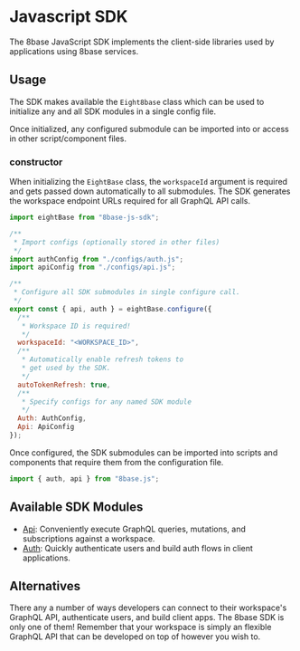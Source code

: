 # Javascript SDK

The 8base JavaScript SDK implements the client-side libraries used by applications using 8base services.

## Usage

The SDK makes available the `Eight8base` class which can be used to initialize any and all SDK modules in a single config file.

Once initialized, any configured submodule can be imported into or access in other script/component files.

### constructor

When initializing the `EightBase` class, the `workspaceId` argument is required and gets passed down automatically to all submodules. The SDK generates the workspace endpoint URLs required for all GraphQL API calls.

```javascript
import eightBase from "8base-js-sdk";

/**
 * Import configs (optionally stored in other files)
 */
import authConfig from "./configs/auth.js";
import apiConfig from "./configs/api.js";

/**
 * Configure all SDK submodules in single configure call.
 */
export const { api, auth } = eightBase.configure({
  /**
   * Workspace ID is required!
   */
  workspaceId: "<WORKSPACE_ID>",
  /**
   * Automatically enable refresh tokens to
   * get used by the SDK.
   */
  autoTokenRefresh: true,
  /**
   * Specify configs for any named SDK module 
   */
  Auth: AuthConfig,
  Api: ApiConfig
});
```

Once configured, the SDK submodules can be imported into scripts and components that require them from the configuration file.

```javascript
import { auth, api } from "8base.js";
```

## Available SDK Modules

- [Api](/docs/development-tools/sdk/api): Conveniently execute GraphQL queries, mutations, and subscriptions against a workspace.
- [Auth](/docs/development-tools/sdk/auth): Quickly authenticate users and build auth flows in client applications.

## Alternatives

There any a number of ways developers can connect to their workspace's GraphQL API, authenticate users, and build client apps. The 8base SDK is only one of them! Remember that your workspace is simply an flexible GraphQL API that can be developed on top of however you wish to.
